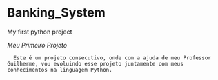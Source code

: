 # Banking_System
My first python project

  _Meu Primeiro Projeto_  
      
      Este é um projeto consecutivo, onde com a ajuda de meu Professor Guilherme, vou evoluindo esse projeto juntamente com meus conhecimentos na linguagem Python.
